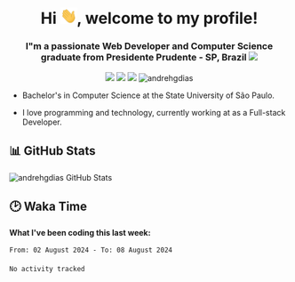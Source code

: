 <h1 align="center">Hi <img src="https://raw.githubusercontent.com/ABSphreak/ABSphreak/master/gifs/Hi.gif" width="30px">, welcome to my profile!</h1>
<h3 align="center">I"m a passionate Web Developer and Computer Science graduate from Presidente Prudente - SP,  Brazil <img src="https://emojipedia-us.s3.dualstack.us-west-1.amazonaws.com/thumbs/160/twitter/282/flag-brazil_1f1e7-1f1f7.png" width="18"/> </h3>
<p align="center"> 
  <a href="https://andredias.dev.br/"><img src ="https://img.shields.io/badge/portfolio-offline-%23.svg?&style=for-the-badge&logo=&logoColor=white%22"></a>
  <a href="https://www.linkedin.com/in/andr%C3%A9-dias-6436811b4/"><img src="https://img.shields.io/badge/linkedin-%230077B5.svg?&style=for-the-badge&logo=linkedin&logoColor=white" /></a>
  <a href="https://www.instagram.com/andrehgdias/"><img src = "https://img.shields.io/badge/instagram-%23E4405F.svg?&style=for-the-badge&logo=instagram&logoColor=white"></a>
  <img height="28px" src="https://komarev.com/ghpvc/?username=andrehgdias&style=flat-square" alt="andrehgdias" />
</p>

- Bachelor's in Computer Science at the State University of São Paulo.

- I love programming and technology, currently working at as a Full-stack Developer.

<h2>📊 GitHub Stats</h2>

<span><img align="center" width="100%" height="155.42px" src="https://github-readme-stats.vercel.app/api?username=andrehgdias&show_icons=true&line_height=27&count_private=true" alt="andrehgdias GitHub Stats"/><span/>

<h2>🕑 Waka Time</h2>

**What I've been coding this last week:**

<!--START_SECTION:waka-->

```txt
From: 02 August 2024 - To: 08 August 2024

No activity tracked
```

<!--END_SECTION:waka-->
